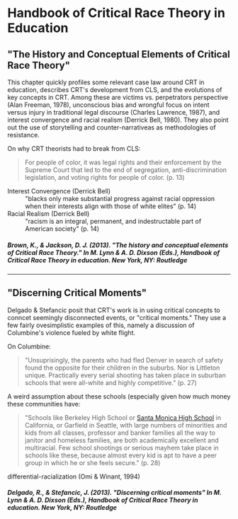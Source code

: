 # Handbook of Critical Race Theory in Education

## "The History and Conceptual Elements of Critical Race Theory"
This chapter quickly profiles some relevant case law around CRT in education,  describes CRT's development from CLS, and the evolutions of key concepts in CRT. Among these are victims vs. perpetrators perspective (Alan Freeman, 1978), unconscious bias and wrongful focus on intent versus injury in traditional legal discourse (Charles Lawrence, 1987), and interest convergence and racial realism (Derrick Bell, 1980). They also point out the use of storytelling and counter-narrativeas as methodologies of resistance.

On why CRT theorists had to break from CLS:
> For people of color, it was legal rights and their enforcement by the Supreme Court that led to the end of segregation, anti-discrimination legislation, and voting rights for people of color. (p. 13)

<dl>
  <dt>Interest Convergence (Derrick Bell)</dt>
  <dd>"blacks only make substantial progress against racial oppression when their interests align with those of white elites" (p. 14)</dd>

  <dt>Racial Realism (Derrick Bell)</dt>
  <dd>"racism is an integral, permanent, and indestructable part of American society" (p. 14)</dd> 
</dl>

##### Brown, K., & Jackson, D. J. (2013). "The history and conceptual elements of Critical Race Theory." In M. Lynn & A. D. Dixson (Eds.), *Handbook of Critical Race Theory in education*. New York, NY: Routledge 

---

## "Discerning Critical Moments"
Delgado & Stefancic posit that CRT's work is in using critical concepts to conncet seemingly disconnected events, or "critical moments." They use a few fairly ovesimplistic examples of this, namely a discussion of Columbine's violence fueled by white flight.

On Columbine:
> "Unsuprisingly, the parents who had fled Denver in search of safety found the opposite for their children in the suburbs. Nor is Littleton unique. Practically every serial shooting has taken place in suburban schools that were all-white and highly competitive." (p. 27)

A weird assumption about these schools (especially given how much money these communities have:
> "Schools like Berkeley High School or [Santa Monica High School](http://www.samohi.smmusd.org/) in California, or Garfield in Seattle, with large numbers of minorities and kids from all classes, professor and banker families all the way to janitor and homeless families, are both academically excellent and multiracial. Few school shootings or serious mayhem take place in schools like these, because almost every kid is apt to have a peer group in which he or she feels secure." (p. 28)

<dl>
    <dt>differential-racialization (Omi & Winant, 1994)</dt>
    <dd>
</dl>

##### Delgado, R., & Stefancic, J. (2013). "Discerning critical moments" In M. Lynn & A. D. Dixson (Eds.), *Handbook of Critical Race Theory in education*. New York, NY: Routledge 

